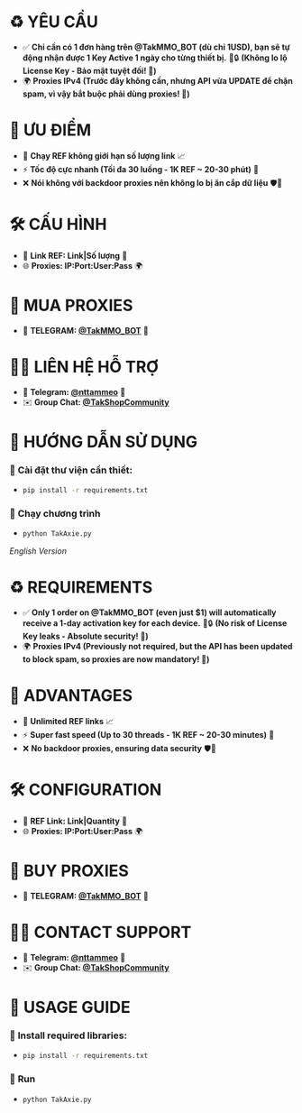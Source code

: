 # ♻️ **YÊU CẦU**  
- ✅ **Chỉ cần có 1 đơn hàng trên @TakMMO_BOT (dù chỉ 1USD), bạn sẽ tự động nhận được 1 Key Active 1 ngày cho từng thiết bị.** 📲🔒 **(Không lo lộ License Key - Bảo mật tuyệt đối! 🔐)**  
- 🌍 **Proxies IPv4 (Trước đây không cần, nhưng API vừa UPDATE để chặn spam, vì vậy bắt buộc phải dùng proxies! 🚀)**  

# 🚀 **ƯU ĐIỂM**  
- 🔄 **Chạy REF không giới hạn số lượng link** 📈  
- ⚡ **Tốc độ cực nhanh (Tối đa 30 luồng - 1K REF ~ 20-30 phút)** 🚀  
- ❌ **Nói không với backdoor proxies nên không lo bị ăn cắp dữ liệu** 🛡️🔐  

# 🛠️ **CẤU HÌNH**  
- 🔗 **Link REF: Link|Số lượng** 🔗  
- 🌐 **Proxies: IP:Port:User:Pass** 🌍  

# 🛒 **MUA PROXIES**  
- 📩 **TELEGRAM: [@TakMMO_BOT](https://t.me/TakMMO_BOT)** 🤖  

# 👨‍💻 **LIÊN HỆ HỖ TRỢ**  
- 📢 **Telegram: [@nttammeo](https://t.me/nttammeo)** 💬  
- ✉️ **Group Chat: [@TakShopCommunity](https://t.me/TakShopCommunity/1)**  

# 📌 **HƯỚNG DẪN SỬ DỤNG**  
### 🔧 **Cài đặt thư viện cần thiết:**  
- ```sh  
  pip install -r requirements.txt  

### 🚀 **Chạy chương trình**
- ```sh
  python TakAxie.py

*English Version*

# ♻️ **REQUIREMENTS**  
- ✅ **Only 1 order on @TakMMO_BOT (even just $1) will automatically receive a 1-day activation key for each device.** 📲🔒 **(No risk of License Key leaks - Absolute security! 🔐)**  
- 🌍 **Proxies IPv4 (Previously not required, but the API has been updated to block spam, so proxies are now mandatory! 🚀)**  

# 🚀 **ADVANTAGES**  
- 🔄 **Unlimited REF links** 📈  
- ⚡ **Super fast speed (Up to 30 threads - 1K REF ~ 20-30 minutes)** 🚀  
- ❌ **No backdoor proxies, ensuring data security** 🛡️🔐  

# 🛠️ **CONFIGURATION**  
- 🔗 **REF Link: Link|Quantity** 🔗  
- 🌐 **Proxies: IP:Port:User:Pass** 🌍  

# 🛒 **BUY PROXIES**  
- 📩 **TELEGRAM: [@TakMMO_BOT](https://t.me/TakMMO_BOT)** 🤖  

# 👨‍💻 **CONTACT SUPPORT**  
- 📢 **Telegram: [@nttammeo](https://t.me/nttammeo)** 💬  
- ✉️ **Group Chat: [@TakShopCommunity](https://t.me/TakShopCommunity/1)**  

# 📌 **USAGE GUIDE**  
### 🔧 **Install required libraries:**  
- ```sh  
  pip install -r requirements.txt  
### 🚀 **Run**
- ```sh
  python TakAxie.py
